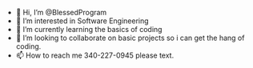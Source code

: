 - 👋 Hi, I’m @BlessedProgram
- 👀 I’m interested in Software Engineering
- 🌱 I’m currently learning the basics of coding
- 💞️ I’m looking to collaborate on basic projects so i can get the hang of coding.
- 📫 How to reach me 340-227-0945 please text.

<!---
BlessedProgram/BlessedProgram is a ✨ special ✨ repository because its `README.md` (this file) appears on your GitHub profile.
You can click the Preview link to take a look at your changes.
--->
